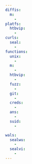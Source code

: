 ```yaml
---
diffis:
  m:
    -
platfs:
  htbvip:
    -
curls:
  seal:
    -
functions:
  unix:
    -
  m:
    -
  htbvip:
    -
  fuzz:
    -
  git:
    -
  creds:
    -
  ans:
    -
  suid:
    -

wals:
  sealwu:
    -
  sealvi:
    -
---
```

